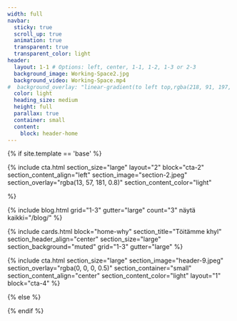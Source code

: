 ```yaml
---
width: full
navbar:
  sticky: true
  scroll_up: true
  animation: true
  transparent: true
  transparent_color: light
header:
  layout: 1-1 # Options: left, center, 1-1, 1-2, 1-3 or 2-3
  background_image: Working-Space2.jpg
  background_video: Working-Space.mp4
#  background_overlay: "linear-gradient(to left top,rgba(218, 91, 197, 0.8) 0%,rgba(151, 27, 191, 0.8) 30%,rgba(2, 8, 212, 0.8) 80%)"
  color: light
  heading_size: medium
  height: full
  parallax: true
  container: small
  content:
    block: header-home
---
```


[comment]: # (This actually is the most platform independent comment)

{% if site.template == 'base' %}

{% include cta.html
  section_size="large"
  layout="2"
  block="cta-2"
  section_content_align="left"
  section_image="section-2.jpeg"
  section_overlay="rgba(13, 57, 181, 0.8)"
  section_content_color="light"

%}

{% include blog.html
  grid="1-3"
  gutter="large"
  count="3"
  näytä kaikki="/blog/"
%}



  {% include cards.html
    block="home-why"
    section_title="Töitämme khyl"
    section_header_align="center"
    section_size="large"
    section_background="muted"
    grid="1-3"
    gutter="large"
  %}

  {% include cta.html
    section_size="large"
    section_image="header-9.jpeg"
    section_overlay="rgba(0, 0, 0, 0.5)"
    section_container="small"
    section_content_align="center"
    section_content_color="light"
    layout="1"
    block="cta-4"
  %}

{% else %}


{% endif %}
